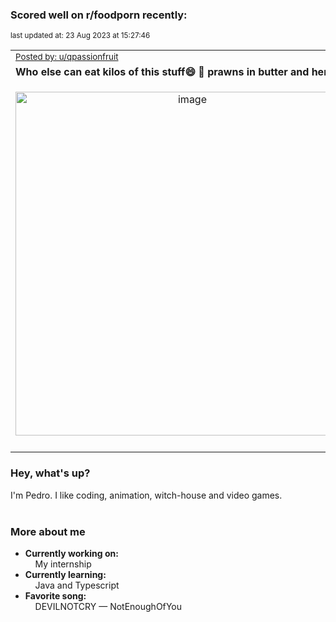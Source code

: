 ### Scored well on r/foodporn recently:

<p align="left"><sub>last updated at: 23 Aug 2023 at 15:27:46</sub></p>

|   |
| --- |
| <sub>[Posted by: u/qpassionfruit][source]</sub> |
| **Who else can eat kilos of this stuff😄 🐅 prawns in butter and herbs** | 
|<p align="center"> <img alt="image" src="https://i.redd.it/xkllkmkm49jb1.jpg" width="550" /> </p>|
|   |

### Hey, what's up?

I'm Pedro. I like coding, animation, witch-house and video games.<br><br>

### More about me
- **Currently working on:**  
&nbsp;&nbsp;&nbsp;&nbsp;My internship
- **Currently learning:**  
&nbsp;&nbsp;&nbsp;&nbsp;Java and Typescript
- **Favorite song:**  
&nbsp;&nbsp;&nbsp;&nbsp;DEVILNOTCRY — NotEnoughOfYou<br><br>

  



  
  
  
[linkedin]: https://linkedin.com/in/pedro-h-r-gomes-8a487b14a/
[gmail]: mailto:pilique11@gmail.com
[source]: https://reddit.com/r/FoodPorn/comments/15w93k2/who_else_can_eat_kilos_of_this_stuff_prawns_in/
[redditAPI]: https://www.reddit.com/dev/api/